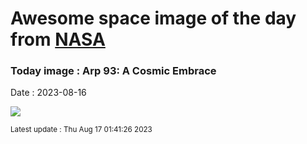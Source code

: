 
# Awesome space image of the day from [NASA](https://api.nasa.gov/)

### Today image : Arp 93: A Cosmic Embrace
Date : 2023-08-16

![](https://apod.nasa.gov/apod/image/2308/NGC-7284-7285-LRGB-crop-CDK-1000-7-August-2023x1024.jpg)

<small>Latest update : Thu Aug 17 01:41:26 2023</small>
        